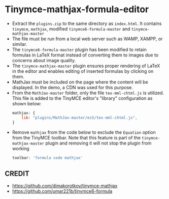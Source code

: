 # Tinymce-mathjax-formula-editor

- Extract the `plugins.zip` to the same directory as `index.html`. It contains `tinymce`, `mathjax`, modified `tinymce6-formula-master` and `tinymce-mathjax-master`
- The file must be run from a local web server such as WAMP, XAMPP, or similar.  
- The `tinymce6-formula-master` plugin has been modified to retain formulas in LaTeX format instead of converting them to images due to concerns about image quality.  
- The `tinymce-mathjax-master` plugin ensures proper rendering of LaTeX in the editor and enables editing of inserted formulas by clicking on them.  
- MathJax must be included on the page where the content will be displayed. In the demo, a CDN was used for this purpose.  
- From the `MathJax-master` folder, only the file `tex-mml-chtml.js` is utilized. This file is added to the TinyMCE editor's "library" configuration as shown below:  
	```javascript
	mathjax: {
		lib: "plugins/MathJax-master/es5/tex-mml-chtml.js",
	}
	```
- Remove `mathjax` from the code below to exclude the `Equation` option from the TinyMCE toolbar. Note that this feature is part of the `tinymce-mathjax-master` plugin and removing it will not stop the plugin from working
	```javascript
	toolbar: 'formula code mathjax'
	```


## CREDIT

- https://github.com/dimakorotkov/tinymce-mathjax
- https://github.com/umar221b/tinymce6-formula
